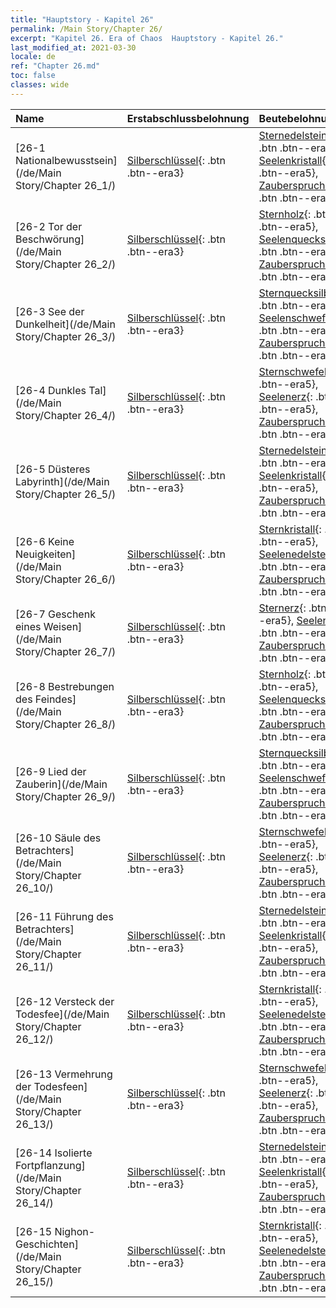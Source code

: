 ```yaml
---
title: "Hauptstory - Kapitel 26"
permalink: /Main Story/Chapter 26/
excerpt: "Kapitel 26. Era of Chaos  Hauptstory - Kapitel 26."
last_modified_at: 2021-03-30
locale: de
ref: "Chapter 26.md"
toc: false
classes: wide
---
```


  | Name |  Erstabschlussbelohnung | Beutebelohnung |
  |:------------|:------------|:------------| 
  | [26-1 Nationalbewusstsein](/de/Main Story/Chapter 26_1/) | [Silberschlüssel](/de/Items/con_693/){: .btn .btn--era3} | [Sternedelsteine](/de/Items/mat_93/){: .btn .btn--era5}, [Seelenkristall](/de/Items/mat_87/){: .btn .btn--era5}, [Zauberspruchrollen](/de/Items/con_694/){: .btn .btn--era3} |
  | [26-2 Tor der Beschwörung](/de/Main Story/Chapter 26_2/) | [Silberschlüssel](/de/Items/con_693/){: .btn .btn--era3} | [Sternholz](/de/Items/mat_90/){: .btn .btn--era5}, [Seelenquecksilber](/de/Items/mat_84/){: .btn .btn--era5}, [Zauberspruchrollen](/de/Items/con_694/){: .btn .btn--era3} |
  | [26-3 See der Dunkelheit](/de/Main Story/Chapter 26_3/) | [Silberschlüssel](/de/Items/con_693/){: .btn .btn--era3} | [Sternquecksilber](/de/Items/mat_91/){: .btn .btn--era5}, [Seelenschwefel](/de/Items/mat_85/){: .btn .btn--era5}, [Zauberspruchrollen](/de/Items/con_694/){: .btn .btn--era3} |
  | [26-4 Dunkles Tal](/de/Main Story/Chapter 26_4/) | [Silberschlüssel](/de/Items/con_693/){: .btn .btn--era3} | [Sternschwefel](/de/Items/mat_92/){: .btn .btn--era5}, [Seelenerz](/de/Items/mat_82/){: .btn .btn--era5}, [Zauberspruchrollen](/de/Items/con_694/){: .btn .btn--era3} |
  | [26-5 Düsteres Labyrinth](/de/Main Story/Chapter 26_5/) | [Silberschlüssel](/de/Items/con_693/){: .btn .btn--era3} | [Sternedelsteine](/de/Items/mat_93/){: .btn .btn--era5}, [Seelenkristall](/de/Items/mat_87/){: .btn .btn--era5}, [Zauberspruchrollen](/de/Items/con_694/){: .btn .btn--era3} |
  | [26-6 Keine Neuigkeiten](/de/Main Story/Chapter 26_6/) | [Silberschlüssel](/de/Items/con_693/){: .btn .btn--era3} | [Sternkristall](/de/Items/mat_94/){: .btn .btn--era5}, [Seelenedelsteine](/de/Items/mat_86/){: .btn .btn--era5}, [Zauberspruchrollen](/de/Items/con_694/){: .btn .btn--era3} |
  | [26-7 Geschenk eines Weisen](/de/Main Story/Chapter 26_7/) | [Silberschlüssel](/de/Items/con_693/){: .btn .btn--era3} | [Sternerz](/de/Items/mat_89/){: .btn .btn--era5}, [Seelenholz](/de/Items/mat_83/){: .btn .btn--era5}, [Zauberspruchrollen](/de/Items/con_694/){: .btn .btn--era3} |
  | [26-8 Bestrebungen des Feindes](/de/Main Story/Chapter 26_8/) | [Silberschlüssel](/de/Items/con_693/){: .btn .btn--era3} | [Sternholz](/de/Items/mat_90/){: .btn .btn--era5}, [Seelenquecksilber](/de/Items/mat_84/){: .btn .btn--era5}, [Zauberspruchrollen](/de/Items/con_694/){: .btn .btn--era3} |
  | [26-9 Lied der Zauberin](/de/Main Story/Chapter 26_9/) | [Silberschlüssel](/de/Items/con_693/){: .btn .btn--era3} | [Sternquecksilber](/de/Items/mat_91/){: .btn .btn--era5}, [Seelenschwefel](/de/Items/mat_85/){: .btn .btn--era5}, [Zauberspruchrollen](/de/Items/con_694/){: .btn .btn--era3} |
  | [26-10 Säule des Betrachters](/de/Main Story/Chapter 26_10/) | [Silberschlüssel](/de/Items/con_693/){: .btn .btn--era3} | [Sternschwefel](/de/Items/mat_92/){: .btn .btn--era5}, [Seelenerz](/de/Items/mat_82/){: .btn .btn--era5}, [Zauberspruchrollen](/de/Items/con_694/){: .btn .btn--era3} |
  | [26-11 Führung des Betrachters](/de/Main Story/Chapter 26_11/) | [Silberschlüssel](/de/Items/con_693/){: .btn .btn--era3} | [Sternedelsteine](/de/Items/mat_93/){: .btn .btn--era5}, [Seelenkristall](/de/Items/mat_87/){: .btn .btn--era5}, [Zauberspruchrollen](/de/Items/con_694/){: .btn .btn--era3} |
  | [26-12 Versteck der Todesfee](/de/Main Story/Chapter 26_12/) | [Silberschlüssel](/de/Items/con_693/){: .btn .btn--era3} | [Sternkristall](/de/Items/mat_94/){: .btn .btn--era5}, [Seelenedelsteine](/de/Items/mat_86/){: .btn .btn--era5}, [Zauberspruchrollen](/de/Items/con_694/){: .btn .btn--era3} |
  | [26-13 Vermehrung der Todesfeen](/de/Main Story/Chapter 26_13/) | [Silberschlüssel](/de/Items/con_693/){: .btn .btn--era3} | [Sternschwefel](/de/Items/mat_92/){: .btn .btn--era5}, [Seelenerz](/de/Items/mat_82/){: .btn .btn--era5}, [Zauberspruchrollen](/de/Items/con_694/){: .btn .btn--era3} |
  | [26-14 Isolierte Fortpflanzung](/de/Main Story/Chapter 26_14/) | [Silberschlüssel](/de/Items/con_693/){: .btn .btn--era3} | [Sternedelsteine](/de/Items/mat_93/){: .btn .btn--era5}, [Seelenkristall](/de/Items/mat_87/){: .btn .btn--era5}, [Zauberspruchrollen](/de/Items/con_694/){: .btn .btn--era3} |
  | [26-15 Nighon-Geschichten](/de/Main Story/Chapter 26_15/) | [Silberschlüssel](/de/Items/con_693/){: .btn .btn--era3} | [Sternkristall](/de/Items/mat_94/){: .btn .btn--era5}, [Seelenedelsteine](/de/Items/mat_86/){: .btn .btn--era5}, [Zauberspruchrollen](/de/Items/con_694/){: .btn .btn--era3} |
